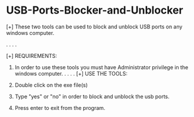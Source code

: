 # USB-Ports-Blocker-and-Unblocker
[+] These two tools can be used to block and unblock USB ports on any windows computer.

.
.
.
.

[+] REQUIREMENTS:
 
1. In order to use these tools you must have Administrator privilege in the windows computer.
.
.
.
.
[+] USE THE TOOLS:

1. Double click on the exe file(s)
2. Type "yes" or "no" in order to block and unblock the usb ports.
3. Press enter to exit from the program.


